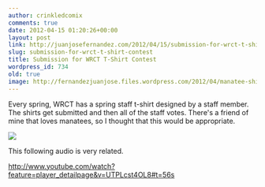 ```yaml
---
author: crinkledcomix
comments: true
date: 2012-04-15 01:20:26+00:00
layout: post
link: http://juanjosefernandez.com/2012/04/15/submission-for-wrct-t-shirt-contest/
slug: submission-for-wrct-t-shirt-contest
title: Submission for WRCT T-Shirt Contest
wordpress_id: 734
old: true
image: http://fernandezjuanjose.files.wordpress.com/2012/04/manatee-shirt_41.jpeg
---
```


Every spring, WRCT has a spring staff t-shirt designed by a staff member. The shirts get submitted and then all of the staff votes. There's a friend of mine that loves manatees, so I thought that this would be appropriate.

[![](http://fernandezjuanjose.files.wordpress.com/2012/04/manatee-shirt_41.jpeg)](http://fernandezjuanjose.files.wordpress.com/2012/04/manatee-shirt_41.jpeg)

This following audio is very related.

http://www.youtube.com/watch?feature=player_detailpage&v=UTPLcst4OL8#t=56s
